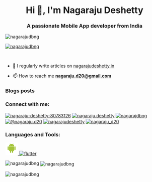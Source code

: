 <h1 align="center">Hi 👋, I'm Nagaraju Deshetty</h1>
<h3 align="center">A passionate Mobile App developer from India</h3>

<p align="left"> <img src="https://komarev.com/ghpvc/?username=nagarajudbng&label=Profile%20views&color=0e75b6&style=flat" alt="nagarajudbng" /> </p>

<p align="left"> <a href="https://github.com/ryo-ma/github-profile-trophy"><img src="https://github-profile-trophy.vercel.app/?username=nagarajudbng" alt="nagarajudbng" /></a> </p>

<p align="left"> <a href="https://twitter.com/" target="blank"><img src="https://img.shields.io/twitter/follow/?logo=twitter&style=for-the-badge" alt="" /></a> </p>

- 📝 I regularly write articles on [nagarajudeshetty.in](nagarajudeshetty.in)

- 📫 How to reach me **nagaraju.d20@gmail.com**

### Blogs posts
<!-- BLOG-POST-LIST:START -->
<!-- BLOG-POST-LIST:END -->

<h3 align="left">Connect with me:</h3>
<p align="left">
<a href="https://linkedin.com/in/nagaraju-deshetty-80783126" target="blank"><img align="center" src="https://raw.githubusercontent.com/rahuldkjain/github-profile-readme-generator/master/src/images/icons/Social/linked-in-alt.svg" alt="nagaraju-deshetty-80783126" height="30" width="40" /></a>
<a href="https://fb.com/nagaraju.deshetty" target="blank"><img align="center" src="https://raw.githubusercontent.com/rahuldkjain/github-profile-readme-generator/master/src/images/icons/Social/facebook.svg" alt="nagaraju.deshetty" height="30" width="40" /></a>
<a href="https://instagram.com/nagarajdbng" target="blank"><img align="center" src="https://raw.githubusercontent.com/rahuldkjain/github-profile-readme-generator/master/src/images/icons/Social/instagram.svg" alt="nagarajdbng" height="30" width="40" /></a>
<a href="https://medium.com/@nagaraju.d20" target="blank"><img align="center" src="https://raw.githubusercontent.com/rahuldkjain/github-profile-readme-generator/master/src/images/icons/Social/medium.svg" alt="@nagaraju.d20" height="30" width="40" /></a>
<a href="https://www.leetcode.com/nagarajudeshetty" target="blank"><img align="center" src="https://raw.githubusercontent.com/rahuldkjain/github-profile-readme-generator/master/src/images/icons/Social/leet-code.svg" alt="nagarajudeshetty" height="30" width="40" /></a>
<a href="https://www.hackerearth.com/nagaraju_d20" target="blank"><img align="center" src="https://raw.githubusercontent.com/rahuldkjain/github-profile-readme-generator/master/src/images/icons/Social/hackerearth.svg" alt="nagaraju_d20" height="30" width="40" /></a>
</p>

<h3 align="left">Languages and Tools:</h3>
<p align="left"> <a href="https://developer.android.com" target="_blank" rel="noreferrer"> <img src="https://raw.githubusercontent.com/devicons/devicon/master/icons/android/android-original-wordmark.svg" alt="android" width="40" height="40"/> </a> <a href="https://flutter.dev" target="_blank" rel="noreferrer"> <img src="https://www.vectorlogo.zone/logos/flutterio/flutterio-icon.svg" alt="flutter" width="40" height="40"/> </a> </p>

<p><img align="left" src="https://github-readme-stats.vercel.app/api/top-langs?username=nagarajudbng&show_icons=true&locale=en&layout=compact" alt="nagarajudbng" /></p>

<p>&nbsp;<img align="center" src="https://github-readme-stats.vercel.app/api?username=nagarajudbng&show_icons=true&locale=en" alt="nagarajudbng" /></p>

<p><img align="center" src="https://github-readme-streak-stats.herokuapp.com/?user=nagarajudbng&" alt="nagarajudbng" /></p>

